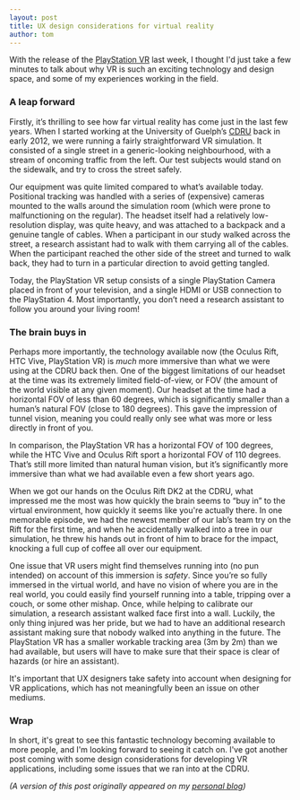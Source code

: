 ```yaml
---
layout: post
title: UX design considerations for virtual reality
author: tom
---
```


With the release of the [PlayStation VR](https://www.playstation.com/en-ca/explore/playstation-vr/) last week, I thought I'd just take 
a few minutes to talk about why VR is such an exciting technology and design space, and some of my experiences working in the field.

### A leap forward

Firstly, it’s thrilling to see how far virtual reality has come just in the last few years. When I started working at the University of 
Guelph’s [CDRU](https://cdru.psychology.uoguelph.ca/cdru) back in early 2012, we were running a fairly straightforward VR simulation. It 
consisted of a single street in a generic-looking neighbourhood, with a stream of oncoming traffic from the left. Our test subjects would
stand on the sidewalk, and try to cross the street safely.

Our equipment was quite limited compared to what’s available today. Positional tracking was handled with a series of (expensive) cameras
mounted to the walls around the simulation room (which were prone to malfunctioning on the regular). The headset itself had a relatively 
low-resolution display, was quite heavy, and was attached to a backpack and a genuine tangle of cables. When a 
participant in our study walked across the street, a research assistant had to walk with them carrying all of the cables. When the 
participant reached the other side of the street and turned to walk back, they had to turn in a particular direction to avoid getting 
tangled.

Today, the PlayStation VR setup consists of a single PlayStation Camera placed in front of your television, and a single HDMI or USB 
connection to the PlayStation 4. Most importantly, you don’t need a research assistant to follow you around your living room!

### The brain buys in

Perhaps more importantly, the technology available now (the Oculus Rift, HTC Vive, PlayStation VR) is *much* more immersive than what we 
were using at the CDRU back then. One of the biggest limitations of our headset at the time was its extremely limited field-of-view, or 
FOV (the amount of the world visible at any given moment). Our headset at the time had a horizontal FOV of less than 60 degrees, which is 
significantly smaller than a human’s natural FOV (close to 180 degrees). This gave the impression of tunnel vision, meaning you could 
really only see what was more or less directly in front of you.

In comparison, the PlayStation VR has a horizontal FOV of 100 degrees, while the HTC Vive and Oculus Rift sport a horizontal FOV of 110 
degrees. That’s still more limited than natural human vision, but it’s significantly more immersive than what we had available 
even a few short years ago.

When we got our hands on the Oculus Rift DK2 at the CDRU, what impressed me the most was how quickly the brain seems to “buy in” to the 
virtual environment, how quickly it seems like you're actually there. In one memorable episode, we had the newest member of our lab’s team 
try on the Rift for the first time, and when he accidentally walked into a tree in our simulation, he threw his hands out in front of him
to brace for the impact, knocking a full cup of coffee all over our equipment.

One issue that VR users might find themselves running into (no pun intended) on account of this immersion is *safety*. Since you’re so 
fully immersed in the virtual world, and have no vision of where you are in the real world, you could easily find yourself running into
a table, tripping over a couch, or some other mishap. Once, while helping to calibrate our simulation, a research assistant walked face 
first into a wall. Luckily, the only thing injured was her pride, but we had to have an additional research assistant making sure that
nobody walked into anything in the future. The PlayStation VR has a smaller workable tracking area (3m by 2m) than we had available, but 
users will have to make sure that their space is clear of hazards (or hire an assistant). 

It's important that UX designers take safety into account when designing for VR applications, which has not meaningfully been an issue
on other mediums.

### Wrap

In short, it's great to see this fantastic technology becoming available to more people, and I'm looking forward to seeing it catch on. 
I've got another post coming with some design considerations for developing VR applications, including some issues that we ran into 
at the CDRU.

_(A version of this post originally appeared on my [personal blog](http://tommyhall.ca))_

